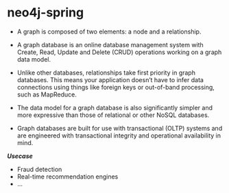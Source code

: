 # neo4j-spring
- A graph is composed of two elements: a node and a relationship.
- A graph database is an online database management system with Create, Read, Update and Delete (CRUD) operations working on a graph data model.
- Unlike other databases, relationships take first priority in graph databases. This means your application doesn’t have to infer data connections using things like foreign keys or out-of-band processing, such as MapReduce.

- The data model for a graph database is also significantly simpler and more expressive than those of relational or other NoSQL databases.

- Graph databases are built for use with transactional (OLTP) systems and are engineered with transactional integrity and operational availability in mind.
 
***Usecase***
  - Fraud detection
  - Real-time recommendation engines
  - ...
